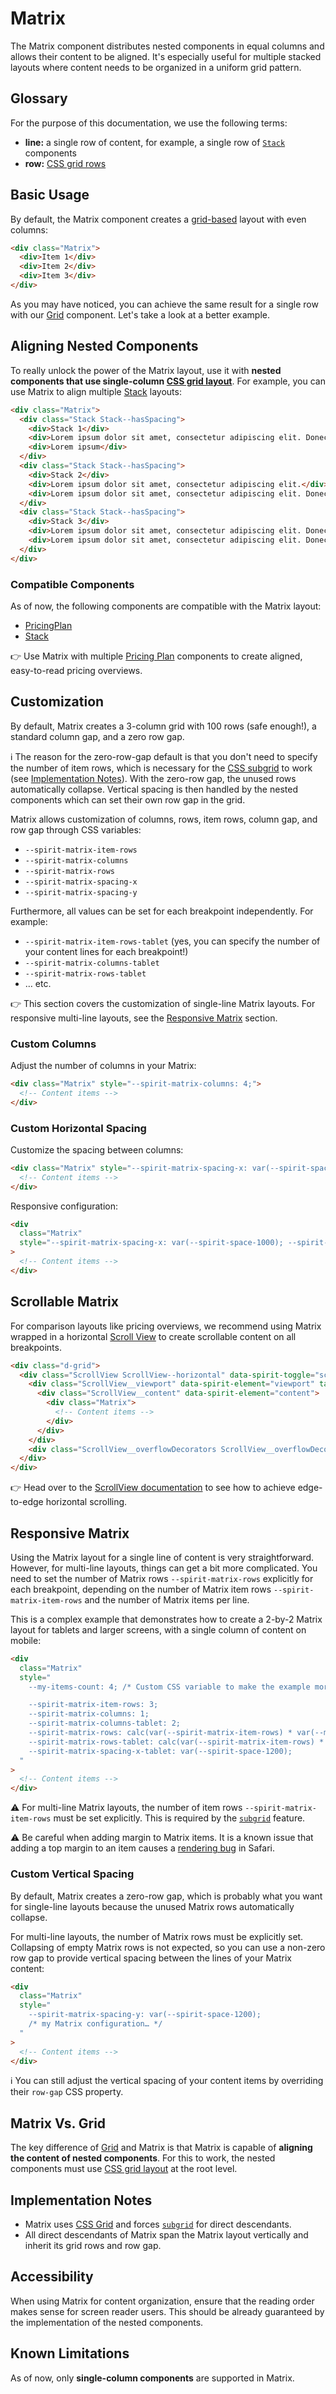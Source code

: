 # Matrix

The Matrix component distributes nested components in equal columns and allows
their content to be aligned. It's especially useful for multiple stacked layouts
where content needs to be organized in a uniform grid pattern.

## Glossary

For the purpose of this documentation, we use the following terms:

- **line:** a single row of content, for example, a single row of
  [`Stack`][stack] components
- **row:** [CSS grid rows][mdn-grid-row]

## Basic Usage

By default, the Matrix component creates a [grid-based][mdn-grid] layout with
even columns:

```html
<div class="Matrix">
  <div>Item 1</div>
  <div>Item 2</div>
  <div>Item 3</div>
</div>
```

As you may have noticed, you can achieve the same result for a single row with
our [Grid][grid] component. Let's take a look at a better example.

## Aligning Nested Components

To really unlock the power of the Matrix layout, use it with **nested components
that use single-column [CSS grid layout][mdn-grid]**. For example, you can use
Matrix to align multiple [Stack][stack] layouts:

```html
<div class="Matrix">
  <div class="Stack Stack--hasSpacing">
    <div>Stack 1</div>
    <div>Lorem ipsum dolor sit amet, consectetur adipiscing elit. Donec a diam lectus. Sed sit amet ipsum mauris.</div>
    <div>Lorem ipsum</div>
  </div>
  <div class="Stack Stack--hasSpacing">
    <div>Stack 2</div>
    <div>Lorem ipsum dolor sit amet, consectetur adipiscing elit.</div>
    <div>Lorem ipsum dolor sit amet, consectetur adipiscing elit. Donec a diam lectus. Sed sit amet ipsum mauris.</div>
  </div>
  <div class="Stack Stack--hasSpacing">
    <div>Stack 3</div>
    <div>Lorem ipsum dolor sit amet, consectetur adipiscing elit. Donec a diam lectus. Sed sit amet ipsum mauris.</div>
    <div>Lorem ipsum dolor sit amet, consectetur adipiscing elit. Donec a diam lectus. Sed sit amet ipsum mauris.</div>
  </div>
</div>
```

### Compatible Components

As of now, the following components are compatible with the Matrix layout:

- [PricingPlan][pricing-plan]
- [Stack][stack]

👉 Use Matrix with multiple [Pricing Plan][pricing-plan] components to create
aligned, easy-to-read pricing overviews.

## Customization

By default, Matrix creates a 3-column grid with 100 rows (safe enough!),
a standard column gap, and a zero row gap.

ℹ️ The reason for the zero-row-gap default is that you don't need to specify the
number of item rows, which is necessary for the [CSS subgrid][mdn-subgrid] to
work (see [Implementation Notes](#implementation-notes)). With the zero-row gap,
the unused rows automatically collapse. Vertical spacing is then handled by the
nested components which can set their own row gap in the grid.

Matrix allows customization of columns, rows, item rows, column gap, and row gap
through CSS variables:

- `--spirit-matrix-item-rows`
- `--spirit-matrix-columns`
- `--spirit-matrix-rows`
- `--spirit-matrix-spacing-x`
- `--spirit-matrix-spacing-y`

Furthermore, all values can be set for each breakpoint independently.
For example:

- `--spirit-matrix-item-rows-tablet` (yes, you can specify the number of your
  content lines for each breakpoint!)
- `--spirit-matrix-columns-tablet`
- `--spirit-matrix-rows-tablet`
- … etc.

👉 This section covers the customization of single-line Matrix layouts.
For responsive multi-line layouts, see the
[Responsive Matrix](#responsive-matrix) section.

### Custom Columns

Adjust the number of columns in your Matrix:

```html
<div class="Matrix" style="--spirit-matrix-columns: 4;">
  <!-- Content items -->
</div>
```

### Custom Horizontal Spacing

Customize the spacing between columns:

```html
<div class="Matrix" style="--spirit-matrix-spacing-x: var(--spirit-space-1000);">
  <!-- Content items -->
</div>
```

Responsive configuration:

```html
<div
  class="Matrix"
  style="--spirit-matrix-spacing-x: var(--spirit-space-1000); --spirit-matrix-spacing-x-tablet: var(--spirit-space-1200);"
>
  <!-- Content items -->
</div>
```

## Scrollable Matrix

For comparison layouts like pricing overviews, we recommend using Matrix wrapped
in a horizontal [Scroll View][scroll-view] to create scrollable content on all
breakpoints.

```html
<div class="d-grid">
  <div class="ScrollView ScrollView--horizontal" data-spirit-toggle="scrollView" data-spirit-direction="horizontal">
    <div class="ScrollView__viewport" data-spirit-element="viewport" tabindex="0">
      <div class="ScrollView__content" data-spirit-element="content">
        <div class="Matrix">
          <!-- Content items -->
        </div>
      </div>
    </div>
    <div class="ScrollView__overflowDecorators ScrollView__overflowDecorators--shadows" aria-hidden="true"></div>
  </div>
</div>
```

👉 Head over to the [ScrollView documentation][scroll-view] to see how to
achieve edge-to-edge horizontal scrolling.

## Responsive Matrix

Using the Matrix layout for a single line of content is very straightforward.
However, for multi-line layouts, things can get a bit more complicated.
You need to set the number of Matrix rows `--spirit-matrix-rows` explicitly for
each breakpoint, depending on the number of Matrix item rows
`--spirit-matrix-item-rows` and the number of Matrix items per line.

This is a complex example that demonstrates how to create a 2-by-2 Matrix layout
for tablets and larger screens, with a single column of content on mobile:

```html
<div
  class="Matrix"
  style="
    --my-items-count: 4; /* Custom CSS variable to make the example more comprehensible. */

    --spirit-matrix-item-rows: 3;
    --spirit-matrix-columns: 1;
    --spirit-matrix-columns-tablet: 2;
    --spirit-matrix-rows: calc(var(--spirit-matrix-item-rows) * var(--my-items-count) / var(--spirit-matrix-columns));
    --spirit-matrix-rows-tablet: calc(var(--spirit-matrix-item-rows) * var(--my-items-count) / var(--spirit-matrix-columns-tablet));
    --spirit-matrix-spacing-x-tablet: var(--spirit-space-1200);
  "
>
  <!-- Content items -->
</div>
```

⚠️ For multi-line Matrix layouts, the number of item rows
`--spirit-matrix-item-rows` must be set explicitly. This is required by the
[`subgrid`][mdn-subgrid] feature.

⚠️ Be careful when adding margin to Matrix items. It is a known issue that
adding a top margin to an item causes a [rendering bug][jira-pricing-safari-bug]
in Safari.

### Custom Vertical Spacing

By default, Matrix creates a zero-row gap, which is probably what you want for
single-line layouts because the unused Matrix rows automatically collapse.

For multi-line layouts, the number of Matrix rows must be explicitly set.
Collapsing of empty Matrix rows is not expected, so you can use a non-zero row
gap to provide vertical spacing between the lines of your Matrix content:

```html
<div
  class="Matrix"
  style="
    --spirit-matrix-spacing-y: var(--spirit-space-1200);
    /* my Matrix configuration… */
  "
>
  <!-- Content items -->
</div>
```

ℹ️ You can still adjust the vertical spacing of your content items by overriding
their `row-gap` CSS property.

## Matrix Vs. Grid

The key difference of [Grid][grid] and Matrix is that Matrix is capable of
**aligning the content of nested components**. For this to work, the nested
components must use [CSS grid layout][mdn-grid] at the root level.

## Implementation Notes

- Matrix uses [CSS Grid][mdn-grid] and forces [`subgrid`][mdn-subgrid] for direct
  descendants.
- All direct descendants of Matrix span the Matrix layout vertically and
  inherit its grid rows and row gap.

## Accessibility

When using Matrix for content organization, ensure that the reading order makes
sense for screen reader users. This should be already guaranteed by the
implementation of the nested components.

## Known Limitations

As of now, only **single-column components** are supported in Matrix.

[grid]: https://github.com/lmc-eu/spirit-design-system/blob/main/packages/web/src/scss/components/Grid/README.md
[pricing-plan]: https://github.com/lmc-eu/spirit-design-system/blob/main/packages/web/src/scss/components/PricingPlan/README.md
[scroll-view]: https://github.com/lmc-eu/spirit-design-system/blob/main/packages/web/src/scss/components/ScrollView/README.md#horizontal-scrolling
[stack]: https://github.com/lmc-eu/spirit-design-system/blob/main/packages/web/src/scss/components/Stack/README.md
[jira-pricing-safari-bug]: https://jira.almacareer.tech/browse/DS-2051
[mdn-grid]: https://developer.mozilla.org/en-US/docs/Web/CSS/CSS_Grid_Layout
[mdn-grid-row]: https://developer.mozilla.org/en-US/docs/Glossary/Grid_Row
[mdn-subgrid]: https://developer.mozilla.org/en-US/docs/Web/CSS/CSS_grid_layout/Subgrid
